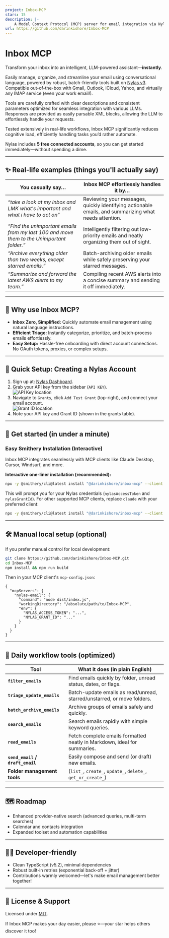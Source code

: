 ```yaml
---
project: Inbox-MCP
stars: 15
description: |-
    A Model Context Protocol (MCP) server for email integration via Nylas. Enables AI assistants to effortlessly batch-triage, organize, and automate email through natural language interactions.
url: https://github.com/darinkishore/Inbox-MCP
---
```


# Inbox MCP

Transform your inbox into an intelligent, LLM-powered assistant—**instantly**.

Easily manage, organize, and streamline your email using conversational language, powered by robust, batch-friendly tools built on [Nylas v3](https://nylas.com). Compatible out-of-the-box with Gmail, Outlook, iCloud, Yahoo, and virtually any IMAP service (even your work email!).

Tools are carefully crafted with clear descriptions and consistent parameters optimized for seamless integration with various LLMs. Responses are provided as easily parsable XML blocks, allowing the LLM to effortlessly handle your requests.

Tested extensively in real-life workflows, Inbox MCP significantly reduces cognitive load, efficiently handling tasks you’d rather automate.

Nylas includes **5 free connected accounts**, so you can get started immediately—without spending a dime.

---

## ✨ Real-life examples (things you'll actually say)


| You casually say…                                                                         | Inbox MCP effortlessly handles it by…                                                                 |
| ----------------------------------------------------------------------------------------- | ----------------------------------------------------------------------------------------------------- |
| *“take a look at my inbox and LMK what's important and what i have to act on”*            | Reviewing your messages, quickly identifying actionable emails, and summarizing what needs attention. |
| *“Find the unimportant emails from my last 100 and move them to the Unimportant folder.”* | Intelligently filtering out low-priority emails and neatly organizing them out of sight.              |
| *“Archive everything older than two weeks, except starred emails.”*                       | Batch-archiving older emails while safely preserving your starred messages.                           |
| *“Summarize and forward the latest AWS alerts to my team.”*                               | Compiling recent AWS alerts into a concise summary and sending it off immediately.                    |


---

## 🎯 Why use Inbox MCP?

- **Inbox Zero, Simplified:** Quickly automate email management using natural language instructions.
- **Efficient Triage:** Instantly categorize, prioritize, and batch-process emails effortlessly.
- **Easy Setup:** Hassle-free onboarding with direct account connections. No OAuth tokens, proxies, or complex setups.

---

## 📌 Quick Setup: Creating a Nylas Account

1. Sign up at: [Nylas Dashboard](https://dashboard-v3.nylas.com/register?utm_source=docs&utm_medium=devrel-surfaces&utm_campaign=&utm_content=quickstart).
2. Grab your API key from the sidebar (`API KEY`).  
   ![API Key location](api_key_loc.png)
3. Navigate to `Grants`, click `Add Test Grant` (top-right), and connect your email account.  
   ![Grant ID location](grant_loc.png)
4. Note your API key and Grant ID (shown in the grants table).

---

## 🚀 Get started (in under a minute)

### Easy Smithery Installation (Interactive)

Inbox MCP integrates seamlessly with MCP clients like Claude Desktop, Cursor, Windsurf, and more.

**Interactive one-liner installation (recommended):**
```bash
npx -y @smithery/cli@latest install "@darinkishore/inbox-mcp" --client claude
```

This will prompt you for your Nylas credentials (`nylasAccessToken` and `nylasGrantId`). For other supported MCP clients, replace `claude` with your preferred client:

```bash
npx -y @smithery/cli@latest install "@darinkishore/inbox-mcp" --client cursor # or windsurf, vscode, etc.
```

---

## 🛠️ Manual local setup (optional)

If you prefer manual control for local development:

```bash
git clone https://github.com/darinkishore/Inbox-MCP.git
cd Inbox-MCP
npm install && npm run build
```

Then in your MCP client's `mcp-config.json`:

```jsonc
{
  "mcpServers": {
    "nylas-email": {
      "command": "node dist/index.js",
      "workingDirectory": "/absolute/path/to/Inbox-MCP",
      "env": {
        "NYLAS_ACCESS_TOKEN": "...",
        "NYLAS_GRANT_ID": "..."
      }
    }
  }
}
```

---

## 🔧 Daily workflow tools (optimized)

| Tool                             | What it does (in plain English)                                          |
| -------------------------------- | ------------------------------------------------------------------------ |
| **`filter_emails`**              | Find emails quickly by folder, unread status, dates, or flags.           |
| **`triage_update_emails`**       | Batch-update emails as read/unread, starred/unstarred, or move folders.  |
| **`batch_archive_emails`**       | Archive groups of emails safely and quickly.                             |
| **`search_emails`**              | Search emails rapidly with simple keyword queries.                       |
| **`read_emails`**                | Fetch complete emails formatted neatly in Markdown, ideal for summaries. |
| **`send_email` / `draft_email`** | Easily compose and send (or draft) new emails.                           |
| **Folder management tools**      | (`list_`, `create_`, `update_`, `delete_`, `get_or_create_`)             |

---

## 🗺️ Roadmap

- Enhanced provider-native search (advanced queries, multi-term searches)
- Calendar and contacts integration
- Expanded toolset and automation capabilities

---

## 👩‍💻 Developer-friendly

- Clean TypeScript (v5.2), minimal dependencies
- Robust built-in retries (exponential back-off + jitter)
- Contributions warmly welcomed—let's make email management better together!

---

## 📄 License & Support

Licensed under [MIT](LICENSE).

If Inbox MCP makes your day easier, please ⭐️—your star helps others discover it too!
